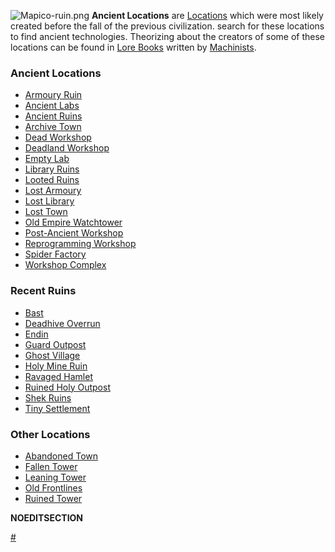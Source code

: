 ![](Mapico-ruin.png "Mapico-ruin.png") **Ancient Locations** are
[Locations](:Category:Locations "wikilink") which were most likely
created before the fall of the previous civilization. [](01%20-%20Projects%20&%20Wikis/Kenshi/Kenshi%20Wiki/Kenshi%20Wiki%20Template/Tech_Hunters.md) search for these locations to find
ancient technologies. Theorizing about the creators of some of these
locations can be found in [Lore Books](Lore_Books.md "wikilink") written by
[Machinists](Machinists.md "wikilink").

### Ancient Locations

- [Armoury Ruin](Armoury_Ruin.md "wikilink")
- [Ancient Labs](Ancient_Labs.md "wikilink")
- [Ancient Ruins](Ancient_Ruins.md "wikilink")
- [Archive Town](Archive_Town.md "wikilink")
- [Dead Workshop](Dead_Workshop.md "wikilink")
- [Deadland Workshop](Deadland_Workshop.md "wikilink")
- [Empty Lab](Empty_Lab.md "wikilink")
- [Library Ruins](Library_Ruins.md "wikilink")
- [Looted Ruins](Looted_Ruins.md "wikilink")
- [Lost Armoury](Lost_Armoury.md "wikilink")
- [Lost Library](Lost_Library.md "wikilink")
- [Lost Town](Lost_Town.md "wikilink")
- [Old Empire Watchtower](Old_Empire_Watchtower.md "wikilink")
- [Post-Ancient Workshop](Post-Ancient_Workshop.md "wikilink")
- [Reprogramming Workshop](Reprogramming_Workshop.md "wikilink")
- [Spider Factory](Spider_Factory.md "wikilink")
- [Workshop Complex](Workshop_Complex.md "wikilink")

### Recent Ruins

- [Bast](Bast.md "wikilink")
- [Deadhive Overrun](Deadhive_Overrun.md "wikilink")
- [Endin](Endin.md "wikilink")
- [Guard Outpost](Guard_Outpost.md "wikilink")
- [Ghost Village](Ghost_Village.md "wikilink")
- [Holy Mine Ruin](Holy_Mine_Ruin.md "wikilink")
- [Ravaged Hamlet](Ravaged_Hamlet.md "wikilink")
- [Ruined Holy Outpost](Ruined_Holy_Outpost.md "wikilink")
- [Shek Ruins](Shek_Ruins.md "wikilink")
- [Tiny Settlement](Tiny_Settlement.md "wikilink")

### Other Locations

- [Abandoned Town](Abandoned_Town.md "wikilink")
- [Fallen Tower](Fallen_Tower.md "wikilink")
- [Leaning Tower](Leaning_Tower.md "wikilink")
- [Old Frontlines](Old_Frontlines.md "wikilink")
- [Ruined Tower](Ruined_Tower.md "wikilink")

__NOEDITSECTION__

[\#](Category:Locations "wikilink")